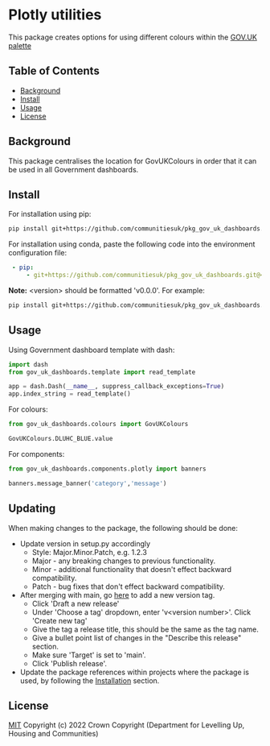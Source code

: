 # Plotly utilities

This package creates options for using different colours within the [GOV.UK palette](https://design-system.service.gov.uk/styles/colour/)

## Table of Contents

- [Background](#background)
- [Install](#install)
- [Usage](#usage)
- [License](#license)

## Background

This package centralises the location for GovUKColours in order that it can be used in all Government dashboards. 

## Install

For installation using pip:

```sh
pip install git+https://github.com/communitiesuk/pkg_gov_uk_dashboards.git@<version>
```

For installation using conda, paste the following code into the environment configuration file:

```yml
 - pip:
     - git+https://github.com/communitiesuk/pkg_gov_uk_dashboards.git@<version>
```

**Note:** &lt;version&gt; should be formatted 'v0.0.0'. For example:

```sh
pip install git+https://github.com/communitiesuk/pkg_gov_uk_dashboards.git@v2.0.0
```

## Usage

Using Government dashboard template with dash:
```python
import dash
from gov_uk_dashboards.template import read_template

app = dash.Dash(__name__, suppress_callback_exceptions=True)
app.index_string = read_template()
```

For colours:
```python
from gov_uk_dashboards.colours import GovUKColours

GovUKColours.DLUHC_BLUE.value
```

For components:
```python
from gov_uk_dashboards.components.plotly import banners

banners.message_banner('category','message')
```

## Updating

When making changes to the package, the following should be done:

- Update version in setup.py accordingly
    - Style: Major.Minor.Patch, e.g. 1.2.3
    - Major - any breaking changes to previous functionality.
    - Minor - additional functionality that doesn't effect backward compatibility.
    - Patch - bug fixes that don't effect backward compatibility.
- After merging with main, go [here](https://github.com/communitiesuk/pkg_gov_uk_dashboards/releases) to add a new version tag.
    - Click 'Draft a new release'
    - Under 'Choose a tag' dropdown, enter 'v&lt;version number&gt;'. Click 'Create new tag'
    - Give the tag a release title, this should be the same as the tag name.
    - Give a bullet point list of changes in the "Describe this release" section.
    - Make sure 'Target' is set to 'main'.
    - Click 'Publish release'.
- Update the package references within projects where the package is used, by following the [Installation](#Install) section.

## License

[MIT](LICENSE) Copyright (c) 2022 Crown Copyright (Department for Levelling Up, Housing and Communities)